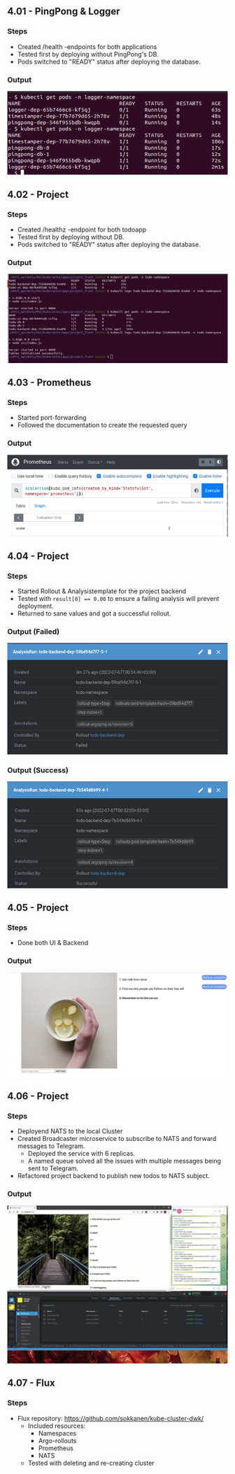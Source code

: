 ## 4.01 - PingPong & Logger

### Steps

- Created /health -endpoints for both applications
- Tested first by deploying without PingPong's DB. 
- Pods switched to "READY" status after deploying the database.

### Output

![program output](output_401.png "Deployment")

## 4.02 - Project

### Steps

- Created /healthz -endpoint for both todoapp
- Tested first by deploying without DB. 
- Pods switched to "READY" status after deploying the database.

### Output

![program output](output_402.png "Deployment")

## 4.03 - Prometheus

### Steps

- Started port-forwarding
- Followed the documentation to create the requested query

### Output

![program output](output_403.png "Deployment")

## 4.04 - Project

### Steps

- Started Rollout & Analysistemplate for the project backend
- Tested with `result[0] == 0.00` to ensure a failing analysis will prevent deployment.
- Returned to sane values and got a successful rollout.

### Output (Failed)

![program output](output_404a.png "Deployment")

### Output (Success)

![program output](output_404b.png "Deployment")

## 4.05 - Project

### Steps

- Done both UI & Backend

### Output

![program output](output_405.png "Deployment")

## 4.06 - Project

### Steps

- Deployend NATS to the local Cluster
- Created Broadcaster microservice to subscribe to NATS and forward messages to Telegram. 
  - Deployed the service with 6 replicas. 
  - A named queue solved all the issues with multiple messages being sent to Telegram.
- Refactored project backend to publish new todos to NATS subject.

### Output

![program output](output_406.gif "Deployment")

## 4.07 - Flux

### Steps

- Flux repository: https://github.com/sokkanen/kube-cluster-dwk/
  - Included resources:
    - Namespaces
    - Argo-rollouts
    - Prometheus
    - NATS
  - Tested with deleting and re-creating cluster